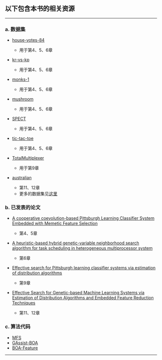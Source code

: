 ## 以下包含本书的相关资源
---
### a. 数据集

* [house-votes-84](数据集/house-votes-84)

    * 用于第4、5、6章
* [kr-vs-kp](数据集/kr-vs-kp)

    * 用于第4、5、6章
* [monks-1](数据集/monks-1)

    * 用于第4、5、6章
    
* [mushroom](数据集/mushroom)

    * 用于第4、5、6章
* [SPECT](数据集/SPECT)

    * 用于第4、5、6章
* [tic-tac-toe](数据集/tic-tac-toe)

    * 用于第4、5、6章

* [TotalMultiplexer](算法代码/GAssist-BOA2.0/GAssist)

    * 用于第9章

* [australian](数据集/australian)

    * 第11、12章
    * 更多的数据集见[这里](数据集)
### b. 已发表的论文

* [A cooperative coevolution-based Pittsburgh Learning Classifier System Embedded with Memetic Feature Selection](小论文/CoCoLCS_MFS.pdf)

    * 第4、5章

* [A heuristic-based hybrid genetic-variable neighborhood search algorithm for task scheduling in heterogeneous multiprocessor system](小论文/INS_GVNS_已发表.pdf)

    * 第6章

* [Effective search for Pittsburgh learning classifier systems via estimation of distribution algorithms](https://www.sciencedirect.com/science/article/abs/pii/S0020025512001879)

    * 第9章


* [Effective Search for Genetic-based Machine Learning Systems via Estimation of Distribution Algorithms and Embedded Feature Reduction Techniques](https://www.sciencedirect.com/science/article/abs/pii/S092523121300177X)

    * 第11、12章

### c. 算法代码

* [MFS](算法代码/GAssist-MFS)
* [GAssist-BOA](算法代码/GAssist-BOA2.0)
* [BOA-Feature](算法代码/Feature-GAssist-BOA)

---